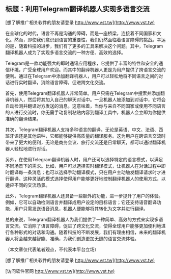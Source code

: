## **标题：利用Telegram翻译机器人实现多语言交流**

[想了解推广相关软件的朋友请登录 http://www.vst.tw](http://www.vst.tw)

在全球化的时代，语言不再是沟通的障碍，而是一座桥梁，连接着不同国家和文化。然而，即使我们意识到语言的重要性，我们仍然面临着语言障碍的挑战。幸运的是，随着科技的进步，我们有了更多的工具来解决这个问题。其中，Telegram翻译机器人成为了实现多语言交流的一种方便、高效的选择。

Telegram是一款功能强大的即时通讯应用程序，它提供了丰富的特性和安全的通信环境，广受全球用户欢迎。而其中的翻译机器人更是为用户提供了跨语言交流的便利。通过在Telegram中添加翻译机器人，用户可以轻松地将不同语言之间的对话进行实时翻译，消除语言障碍，促进跨文化交流。

首先，使用Telegram翻译机器人非常简单。用户只需在Telegram中搜索并添加翻译机器人，然后将其加入自己的聊天对话中。一旦机器人被添加到对话中，它将会自动检测并翻译对方发送的消息。这意味着，当你与来自不同国家或使用不同语言的人进行交流时，你无需手动复制粘贴内容到翻译工具中，机器人会立即为你提供准确的翻译结果。

其次，Telegram翻译机器人支持多种语言的翻译。无论是英语、中文、法语、西班牙语还是其他语种，它都能够提供高质量的翻译服务。这为用户在跨语言交流时带来了更大的便利，无论是商务会议、旅行交流还是日常聊天，都可以通过翻译机器人轻松地进行对话。

另外，在使用Telegram翻译机器人时，用户还可以选择特定的语言模式，以满足不同场景下的需求。比如，用户可以选择实时翻译模式，让机器人在对话过程中即时翻译每一条消息；也可以选择手动翻译模式，只在用户主动触发翻译请求时才进行翻译。这种灵活的模式选择使得用户能够更好地控制翻译机器人的使用方式，以适应不同的交流场景。

此外，Telegram翻译机器人还具备一些额外的功能，进一步提升了用户的体验。例如，它可以自动检测语言并翻译成用户设定的目标语言；它还支持语音翻译功能，用户只需发送语音消息，机器人便能够将其转化为文字并进行翻译。

总的来说，Telegram翻译机器人为我们提供了一种简单、高效的方式来实现多语言交流。它消除了语言障碍，促进了跨文化交流，使得全球用户能够更加便利地进行各种形式的对话和沟通。随着科技的不断发展，我们有理由相信，未来的翻译机器人将会越来越智能、准确，为我们创造更加无缝的语言交流体验。

（本文章仅代表笔者观点，不代表本平台立场）

[想了解推广相关软件的朋友请登录 http://www.vst.tw](http://www.vst.tw)


[访问软件官网 http://www.vst.tw](http://www.vst.tw)
